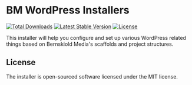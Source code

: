 # BM WordPress Installers

<a href="https://packagist.org/packages/bernskioldmedia/bm-wp-installers"><img src="https://img.shields.io/packagist/dt/bernskioldmedia/bm-wp-installers" alt="Total Downloads"></a>
<a href="https://packagist.org/packages/bernskioldmedia/bm-wp-installers"><img src="https://img.shields.io/packagist/v/bernskioldmedia/bm-wp-installers" alt="Latest Stable Version"></a>
<a href="https://packagist.org/packages/bernskioldmedia/bm-wp-installers"><img src="https://img.shields.io/packagist/l/bernskioldmedia/bm-wp-installers" alt="License"></a>

This installer will help you configure and set up various WordPress related things based on Bernskiold Media's scaffolds and project structures.

## License

The installer is open-sourced software licensed under the MIT license.
